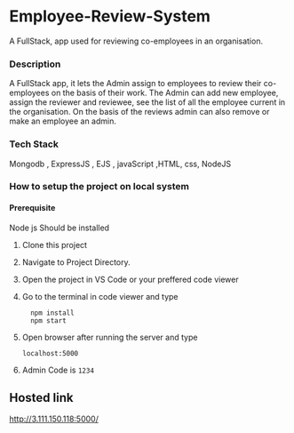 # Employee-Review-System
A FullStack, app used for reviewing co-employees in an organisation.


### Description
A FullStack app, it lets the Admin assign to employees to review their co-employees on the basis of their work. The Admin can add new employee, assign the reviewer and reviewee, see the list of all the employee current in the organisation. On the basis of the reviews admin can also remove or make an employee an admin.

### Tech Stack

 Mongodb , ExpressJS , EJS , javaScript ,HTML, css, NodeJS

### How to setup the project on local system
#### Prerequisite 
  Node js Should be installed 

  1. Clone this project
  2. Navigate to Project Directory.
  3. Open the project in VS Code or your preffered code viewer
  4. Go to the terminal in code viewer and type
  
      ```
        npm install 
        npm start
     ```
  5. Open browser after running the server and type
  
      ```
      localhost:5000
      ```
  6. Admin Code is `1234`


## Hosted link 
http://3.111.150.118:5000/
  
  

  

